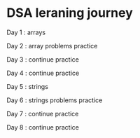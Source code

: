 # DSA leraning journey

Day 1 : arrays

Day 2 : array problems practice

Day 3 : continue practice

Day 4 : continue practice

Day 5 : strings

Day 6 : strings problems practice

Day 7 : continue practice

Day 8 : continue practice
